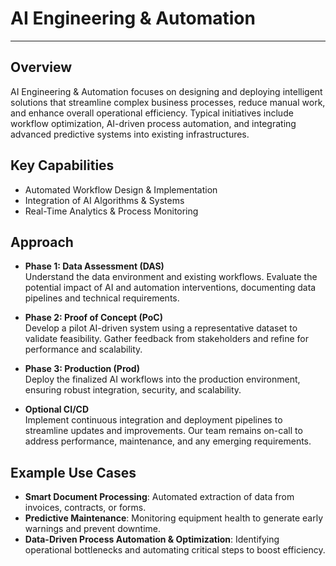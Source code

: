 # AI Engineering & Automation

---

## Overview
AI Engineering & Automation focuses on designing and deploying intelligent solutions that streamline complex business processes, reduce manual work, and enhance overall operational efficiency. Typical initiatives include workflow optimization, AI-driven process automation, and integrating advanced predictive systems into existing infrastructures.

## Key Capabilities
- Automated Workflow Design & Implementation  
- Integration of AI Algorithms & Systems  
- Real-Time Analytics & Process Monitoring  

## Approach

- **Phase 1: Data Assessment (DAS)**  
  Understand the data environment and existing workflows. Evaluate the potential impact of AI and automation interventions, documenting data pipelines and technical requirements.

- **Phase 2: Proof of Concept (PoC)**  
  Develop a pilot AI-driven system using a representative dataset to validate feasibility. Gather feedback from stakeholders and refine for performance and scalability.

- **Phase 3: Production (Prod)**  
  Deploy the finalized AI workflows into the production environment, ensuring robust integration, security, and scalability.

- **Optional CI/CD**  
  Implement continuous integration and deployment pipelines to streamline updates and improvements. Our team remains on-call to address performance, maintenance, and any emerging requirements.

## Example Use Cases
- **Smart Document Processing**: Automated extraction of data from invoices, contracts, or forms.  
- **Predictive Maintenance**: Monitoring equipment health to generate early warnings and prevent downtime.  
- **Data-Driven Process Automation & Optimization**: Identifying operational bottlenecks and automating critical steps to boost efficiency.
